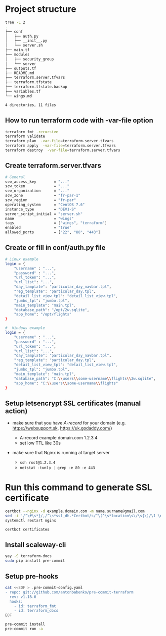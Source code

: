 # Project structure

```bash
tree -L 2
.
├── conf
│   ├── auth.py
│   ├── __init__.py
│   └── server.sh
├── main.tf
├── modules
│   ├── security_group
│   └── server
├── outputs.tf
├── README.md
├── terraform.server.tfvars
├── terraform.tfstate
├── terraform.tfstate.backup
├── variables.tf
└── wings.md

4 directories, 11 files
```

## How to run terraform code with -var-file option

```bash
terraform fmt -recursive
terraform validate
terraform plan  -var-file=terraform.server.tfvars 
terraform apply  -var-file=terraform.server.tfvars 
terraform destroy  -var-file=terraform.server.tfvars 

```

## Create terraform.server.tfvars

```bash
# General
scw_access_key        = "..."
scw_token             = "..."
scw_organization      = "..."
scw_zone              = "fr-par-1"
scw_region            = "fr-par"
operating_system      = "CentOS 7.6"
instance_type         = "DEV1-S"
server_script_initial = "server.sh"
name                  = "wings"
tags                  = ["wings", "terraform"]
enabled               = "true"
allowed_ports         = ["22", "80", "443"]

```

## Create or fill in conf/auth.py file

```bash
# Linux example
login = {
    "username" : "...",
    "password" : "...",
    "url_token": "...",
    "url_list": "...",
    "day_tamplate": "particular_day_navbar.tpl",
    "reg_template": "particular_day.tpl",
    "detail_list_view_tpl": "detail_list_view.tpl",
    "jumbo_tpl": "jumbo.tpl",
    "main_template": "main.tpl",
    "database_path": "/opt/2w.sqlite",
    "app_home": "/opt/flights"
}

#  Windows example
login = {
    "username" : "...",
    "password" : "...",
    "url_token": "...",
    "url_list": "...",
    "day_tamplate": "particular_day_navbar.tpl",
    "reg_template": "particular_day.tpl",
    "detail_list_view_tpl": "detail_list_view.tpl",
    "jumbo_tpl": "jumbo.tpl",
    "main_template": "main.tpl",
    "database_path": "C:\\users\\some-username\\flights\\2w.sqlite",
    "app_home": "C:\\users\\some-username\\flights"
}
```

## Setup letsencrypt SSL certificates (manual action)

* make sure that you have *A-record* for your domain (e.g. https://websupport.sk, https://uk.godaddy.com/)
  * A-record   example.domain.com  1.2.3.4
  * set low TTL like 30s


* make sure that Nginx is running at target server 
  * ```ssh root@1.2.3.4``` 
  * ```netstat -tunlp | grep -e 80 -e 443```



# Run this command to generate SSL certificate

```bash
certbot --nginx -d example.domain.com -m name.surname@gmail.com
sed -i '/^\#\s*}/,/^\s*ssl_dh.*Certbot/s/^\(^\s*location\s\/\s{\)/\1 \n            proxy_pass http:\/\/localhost:5000;/' /etc/nginx/nginx.conf
systemctl restart nginx

certbot certificates
```

## Install scaleway-cli

```bash
yay -S terraform-docs
sudo pip install pre-commit
```

## Setup pre-hooks

```bash
cat <<EOF > .pre-commit-config.yaml
- repo: git://github.com/antonbabenko/pre-commit-terraform
  rev: v1.18.0
  hooks:
    - id: terraform_fmt
    - id: terraform_docs
EOF

pre-commit install
pre-commit run -a
```